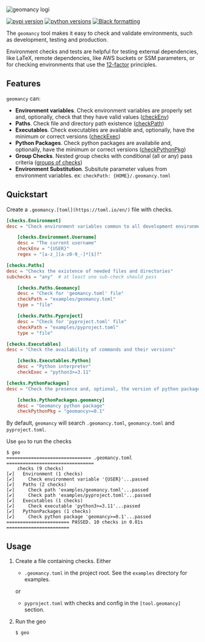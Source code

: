 <!-- start intro -->
![geomancy logi](https://raw.githubusercontent.com/jlorieau/geomancy/main/assets/geomancy_logo.png)

[![pypi version](https://img.shields.io/pypi/v/geomancy.svg)](https://pypi.org/project/geomancy/)
[![python versions](https://img.shields.io/pypi/pyversions/geomancy.svg)](https://pypi.org/project/geomancy/)
[![Black formatting](https://img.shields.io/badge/code%20style-black-000000.svg)](https://github.com/psf/black)

The ``geomancy`` tool makes it easy to check and validate environments, such
as development, testing and production.

Environment checks and tests are helpful for testing external dependencies,
like LaTeX, remote dependencies, like AWS buckets or SSM parameters, or for
checking environments that use the [12-factor](http://12factor.net/) principles.
<!-- end intro -->

## Features
<!-- start features -->
``geomancy`` can:

- __Environment variables__. Check environment variables are properly set and,
optionally, check that they have valid values ([checkEnv](#checkenv))
- __Paths__. Check file and directory path existence ([checkPath](#checkpath))
- __Executables__. Check executables are available and, optionally, have the
  minimum or correct versions ([checkExec](#checkexec))
- __Python Packages__. Check python packages are availabile and, optionally,
  have the minimum or correct versions ([checkPythonPkg](#checkpythonpkg))
- __Group Checks__. Nested group checks with conditional (all or any) pass
  criteria ([groups of checks](#check-groups))
- __Environment Substitution__. Subsitute parameter values from environment
  variables. ex: ``checkPath: {HOME}/.geomancy.toml``
<!-- end features -->

## Quickstart
<!-- start quickstart -->
Create a ``.geomancy.[toml](https://toml.io/en/)`` file with checks.

```toml
[checks.Environment]
desc = "Check environment variables common to all development environments"

    [checks.Environment.Username]
    desc = "The current username"
    checkEnv = "{USER}"
    regex = "[a-z_][a-z0-9_-]*[$]?"

[checks.Paths]
desc = "Checks the existence of needed files and directories"
subchecks = "any"  # at least one sub-check should pass

    [checks.Paths.Geomancy]
    desc = "Check for 'geomancy.toml' file"
    checkPath = "examples/geomancy.toml"
    type = "file"

    [checks.Paths.Pyproject]
    desc = "Check for 'pyproject.toml' file"
    checkPath = "examples/pyproject.toml"
    type = "file"

[checks.Executables]
desc = "Check the availability of commands and their versions"

    [checks.Executables.Python]
    desc = "Python interpreter"
    checkExec = "python3>=3.11"

[checks.PythonPackages]
desc = "Check the presence and, optional, the version of python packages"

    [checks.PythonPackages.geomancy]
    desc = "Geomancy python package"
    checkPythonPkg = "geomancy>=0.1"
```

By default, ``geomancy`` will search ``.geomancy.toml``, ``geomancy.toml`` and
``pyproject.toml``.

Use ``geo`` to run the checks

```shell
$ geo
=============================== .geomancy.toml ================================
    checks (9 checks)
[✔]   Environment (1 checks)
[✔]     Check environment variable '{USER}'...passed
[✔]   Paths (2 checks)
[✔]     Check path 'examples/geomancy.toml'...passed
[✔]     Check path 'examples/pyproject.toml'...passed
[✔]   Executables (1 checks)
[✔]     Check executable 'python3>=3.11'...passed
[✔]   PythonPackages (1 checks)
[✔]     Check python package 'geomancy>=0.1'...passed
======================= PASSED. 10 checks in 0.01s =======================
```
<!-- end quickstart -->

## Usage
<!-- start usage -->
1. Create a file containing checks. Either

   - ``.geomancy.toml`` in the project root. See the ``examples`` directory for
     examples.

   or

   - ``pyproject.toml`` with checks and config in the ``[tool.geomancy]`` section.

2. Run the geo

   ```shell
   $ geo
   ```
<!-- end usage -->

